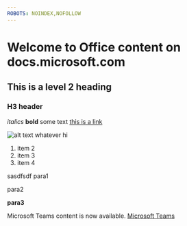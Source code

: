```yaml
---
ROBOTS: NOINDEX,NOFOLLOW
---
```


# Welcome to Office content on docs.microsoft.com
## This is a level 2 heading
### H3 header

*italics*
**bold**
some text
[this is a link](Office-365-groups.md)

![alt text whatever](media/Overview-Microsoft-Teams-image1.png)
hi
1. item 2
2. item 3
3. item 4





sasdfsdf para1

para2

**para3**




Microsoft Teams content is now available.
[Microsoft Teams](https://docs.microsoft.com/MicrosoftTeams)
